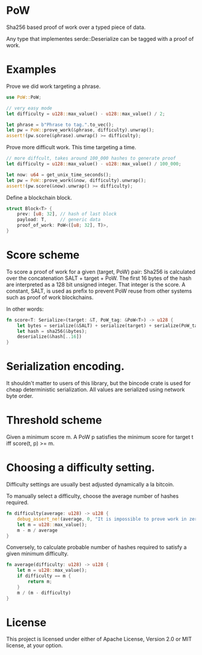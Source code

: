 # PoW

Sha256 based proof of work over a typed piece of data.

Any type that implementes serde::Deserialize can be tagged with a proof of work.

# Examples

Prove we did work targeting a phrase.

```rust
use PoW::PoW;

// very easy mode
let difficulty = u128::max_value() - u128::max_value() / 2;

let phrase = b"Phrase to tag.".to_vec();
let pw = PoW::prove_work(&phrase, difficulty).unwrap();
assert!(pw.score(&phrase).unwrap() >= difficulty);
```

Prove more difficult work. This time targeting a time.

```rust
// more diffcult, takes around 100_000 hashes to generate proof
let difficulty = u128::max_value() - u128::max_value() / 100_000;

let now: u64 = get_unix_time_seconds();
let pw = PoW::prove_work(&now, difficulty).unwrap();
assert!(pw.score(&now).unwrap() >= difficulty);
```

Define a blockchain block.

```rust
struct Block<T> {
    prev: [u8; 32], // hash of last block
    payload: T,     // generic data
    proof_of_work: PoW<([u8; 32], T)>,
}
```

# Score scheme

To score a proof of work for a given (target, PoW) pair:
Sha256 is calculated over the concatenation SALT + target + PoW.
The first 16 bytes of the hash are interpreted as a 128 bit unsigned integer.
That integer is the score.
A constant, SALT, is used as prefix to prevent PoW reuse from other systems such as proof
of work blockchains.

In other words:

```rust
fn score<T: Serialize>(target: &T, PoW_tag: &PoW<T>) -> u128 {
    let bytes = serialize(&SALT) + serialize(target) + serialize(PoW_tag);
    let hash = sha256(&bytes);
    deserialize(&hash[..16])
}
```

# Serialization encoding.

It shouldn't matter to users of this library, but the bincode crate is used for cheap
deterministic serialization. All values are serialized using network byte order.

# Threshold scheme

Given a minimum score m. A PoW p satisfies the minimum score for target t iff score(t, p) >= m.

# Choosing a difficulty setting.

Difficulty settings are usually best adjusted dynamically a la bitcoin.

To manually select a difficulty, choose the average number of hashes required.

```rust
fn difficulty(average: u128) -> u128 {
    debug_assert_ne!(average, 0, "It is impossible to prove work in zero attempts.");
    let m = u128::max_value();
    m - m / average
}
```

Conversely, to calculate probable number of hashes required to satisfy a given minimum
difficulty.

```rust
fn average(difficulty: u128) -> u128 {
    let m = u128::max_value();
    if difficulty == m {
        return m;
    } 
    m / (m - difficulty)
}
```

# License

This project is licensed under either of Apache License, Version 2.0 or MIT license, at your option.
